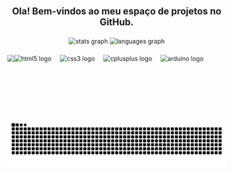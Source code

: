<h2 align="center">Ola! Bem-vindos ao meu espaço de projetos no GitHub.</h2>

###

<div align="center">
  <img src="https://github-readme-stats.vercel.app/api?username=GabrielAnton10&hide_title=false&hide_rank=false&show_icons=true&include_all_commits=true&count_private=true&disable_animations=false&theme=merko&locale=pt-br&hide_border=false" height="150" alt="stats graph"  />
  <img src="https://github-readme-stats.vercel.app/api/top-langs?username=GabrielAnton10&locale=pt-br&hide_title=false&layout=compact&card_width=320&langs_count=9&theme=merko&hide_border=false" height="150" alt="languages graph"  />
</div>

###

<img align="left" height="148" src="https://media2.giphy.com/media/v1.Y2lkPTc5MGI3NjExZDQzbnk0dHlnMGw2MGIwbnRsZW0zaGFmMmFhcWdpa25pMGpzbHg3NiZlcD12MV9pbnRlcm5hbF9naWZfYnlfaWQmY3Q9Zw/2pGvpSk1wEooM/giphy.gif"  />

###

<div align="left">
  <img src="https://cdn.jsdelivr.net/gh/devicons/devicon/icons/html5/html5-original.svg" height="30" alt="html5 logo"  />
  <img width="12" />
  <img src="https://cdn.jsdelivr.net/gh/devicons/devicon/icons/css3/css3-original.svg" height="30" alt="css3 logo"  />
  <img width="12" />
  <img src="https://cdn.jsdelivr.net/gh/devicons/devicon/icons/cplusplus/cplusplus-original.svg" height="30" alt="cplusplus logo"  />
  <img width="12" />
  <img src="https://cdn.jsdelivr.net/gh/devicons/devicon/icons/arduino/arduino-original.svg" height="30" alt="arduino logo"  />
</div>

###

<div align="left">
</div>

###

<br clear="both">

<img src="https://raw.githubusercontent.com/GabrielAnton10/GabrielAnton10/output/snake.svg" alt="Snake animation" />

###
